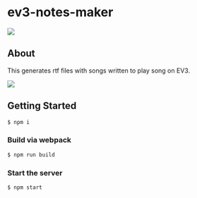 # ev3-notes-maker

![](https://travis-ci.org/shundroid/ev3-notes-maker.svg?branch=master)

## About

This generates rtf files with songs written to play song on EV3.

![](https://docs.google.com/drawings/d/1ph6oJJBJu1-SHjYHEygapbATI-cvbtlA--QQRUWjqTM/pub?w=937&amp;h=281)

## Getting Started

```bash
$ npm i
```

### Build via webpack

```bash
$ npm run build
```

### Start the server

```bash
$ npm start
```
